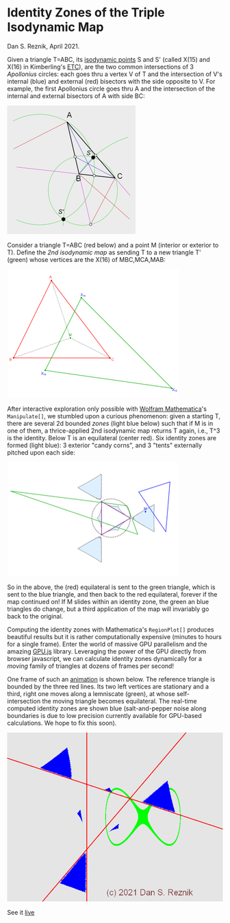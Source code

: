 # Identity Zones of the Triple Isodynamic Map
Dan S. Reznik, April 2021.

Given a triangle T=ABC, its [isodynamic points](https://mathworld.wolfram.com/IsodynamicPoints.html) S and S' (called X(15) and X(16) in Kimberling's [ETC](https://faculty.evansville.edu/ck6/encyclopedia/ETC.html)), are the two common intersections of 3 *Apollonius* circles: each goes thru a vertex V of T and the intersection of V's internal (blue) and external (red) bisectors with the side opposite to V. For example, the first Apollonius circle goes thru A and the intersection of the internal and external bisectors of A with side BC:

<img src="construction.png" alt="alt text" width="300">

Consider a triangle T=ABC (red below) and a point M (interior or exterior to T). Define the *2nd isodynamic map* as sending T to a new triangle T' (green) whose vertices are the X(16) of MBC,MCA,MAB:

<img src="plotX16.png" alt="alt text" width="400">

After interactive exploration only possible with [Wolfram Mathematica](https://www.wolfram.com/mathematica/)'s `Manipulate[]`, we stumbled upon a curious phenomenon: given a starting T, there are several 2d bounded *zones* (light blue below) such that if M is in one of them, a thrice-applied 2nd isodynamic map returns T again, i.e., T^3 is the identity. Below T is an equilateral (center red). Six identity zones are formed (light blue): 3 exterior "candy corns", and 3 "tents" externally pitched upon each side:

<img src="mathematica.png" alt="alt text" width="400">

So in the above, the (red) equilateral is sent to the green triangle, which is sent to the blue triangle, and then back to the red equilateral, forever if the map continued on! If M slides within an identity zone, the green an blue triangles do change, but a third application of the map will invariably go back to the original.

Computing the identity zones with Mathematica's `RegionPlot[]` produces beautiful results but it is rather computationally expensive (minutes to hours for a single frame). Enter the world of massive GPU parallelism and the amazing [GPU.js](gpu.rocks) library. Leveraging the power of the GPU directly from browser javascript, we can calculate identity zones dynamically for a *moving* family of triangles at dozens of frames per second!

One frame of such an [animation](https://dan-reznik.github.io/Isodynamic-Map-GPU/) is shown below. The reference triangle is bounded by the three red lines. Its two left vertices are stationary and a third, right one moves along a lemniscate (green), at whose self-intersection the moving triangle becomes equilateral. The real-time computed identity zones are shown blue (salt-and-pepper noise along boundaries is due to low precision currently available for GPU-based calculations. We hope to fix this soon).

<img src="isodynamic.png" alt="alt text" width="600">

See it [live](https://dan-reznik.github.io/Isodynamic-Map-GPU/)
